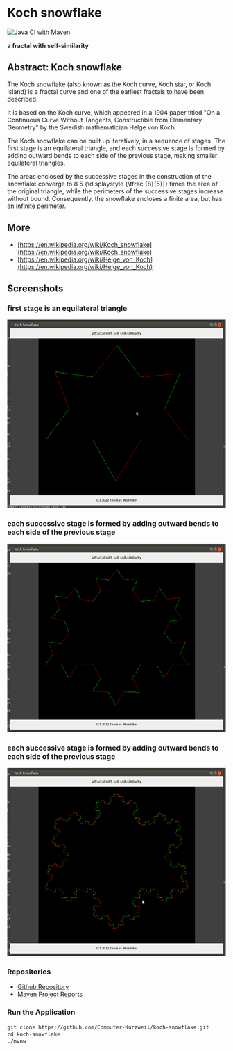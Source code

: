 # Koch snowflake

[![Java CI with Maven](https://github.com/Computer-Kurzweil/koch-snowflake/actions/workflows/maven.yml/badge.svg)](https://github.com/Computer-Kurzweil/kochsnowflake/actions/workflows/maven.yml)

**a fractal with self-similarity**

## Abstract: Koch snowflake

The Koch snowflake (also known as the Koch curve, Koch star, or Koch island)
is a fractal curve and one of the earliest fractals to have been described.

It is based on the Koch curve, which appeared in a 1904 paper titled
"On a Continuous Curve Without Tangents, Constructible from Elementary Geometry"
by the Swedish mathematician Helge von Koch.

The Koch snowflake can be built up iteratively, in a sequence of stages.
The first stage is an equilateral triangle,
and each successive stage is formed by adding outward bends to each side of the previous stage,
making smaller equilateral triangles.

The areas enclosed by the successive stages in the construction
of the snowflake converge to 8 5 {\displaystyle {\tfrac {8}{5}}} times the area of the original triangle,
while the perimeters of the successive stages increase without bound. Consequently, the snowflake encloses
a finite area, but has an infinite perimeter.

## More
* [https://en.wikipedia.org/wiki/Koch_snowflake](https://en.wikipedia.org/wiki/Koch_snowflake)
* [https://en.wikipedia.org/wiki/Helge_von_Koch](https://en.wikipedia.org/wiki/Helge_von_Koch)

## Screenshots

### first stage is an equilateral triangle

![Running around the Edge of the Mandelbrot Set](img/screen001.png)

### each successive stage is formed by adding outward bends to each side of the previous stage

![Running around the Edge of the Mandelbrot Set](img/screen002.png)

### each successive stage is formed by adding outward bends to each side of the previous stage

![Computing the Area outside the Mandelbrot Set](img/screen003.png)


### Repositories
* [Github Repository](https://github.com/Computer-Kurzweil/koch-snowflake)
* [Maven Project Reports](https://java.woehlke.org/koch-snowflake)

### Run the Application
```
git clone https://github.com/Computer-Kurzweil/koch-snowflake.git
cd koch-snowflake
./mvnw
```
